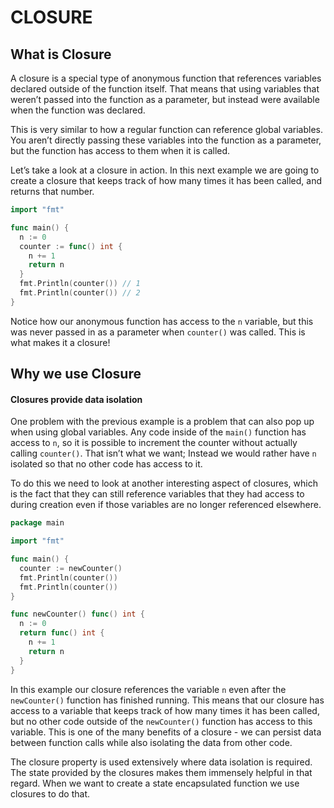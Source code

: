 # CLOSURE

## What is Closure

A closure is a special type of anonymous function that references variables declared outside of the function itself. That means that using variables that weren’t passed into the function as a parameter, but instead were available when the function was declared.

This is very similar to how a regular function can reference global variables. You aren’t directly passing these variables into the function as a parameter, but the function has access to them when it is called.

Let’s take a look at a closure in action. In this next example we are going to create a closure that keeps track of how many times it has been called, and returns that number.

```go
import "fmt"

func main() {
  n := 0
  counter := func() int {
    n += 1
    return n
  }
  fmt.Println(counter()) // 1
  fmt.Println(counter()) // 2
}
```

Notice how our anonymous function has access to the `n` variable, but this was never passed in as a parameter when `counter()` was called. This is what makes it a closure!

## Why we use Closure

#### Closures provide data isolation

One problem with the previous example is a problem that can also pop up when using global variables. Any code inside of the  `main()`  function has access to  `n`, so it is possible to increment the counter without actually calling  `counter()`. That isn’t what we want; Instead we would rather have  `n`  isolated so that no other code has access to it.

To do this we need to look at another interesting aspect of closures, which is the fact that they can still reference variables that they had access to during creation even if those variables are no longer referenced elsewhere.

```go
package main

import "fmt"

func main() {
  counter := newCounter()
  fmt.Println(counter())
  fmt.Println(counter())
}

func newCounter() func() int {
  n := 0
  return func() int {
    n += 1
    return n
  }
}
```

In this example our closure references the variable `n` even after the `newCounter()` function has finished running. This means that our closure has access to a variable that keeps track of how many times it has been called, but no other code outside of the `newCounter()` function has access to this variable. This is one of the many benefits of a closure - we can persist data between function calls while also isolating the data from other code.

The closure property is used extensively where data isolation is required. The state provided by the closures makes them immensely helpful in that regard. When we want to create a state encapsulated function we use closures to do that.


